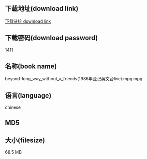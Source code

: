 ## 下载地址(download link)
[下载链接 download link](https://voluble-croquembouche-d321dc.netlify.app/?s=beyond-long_way_without_a_friends%281986%E5%B9%B4%E4%BA%9A%E8%AE%B0%E8%8B%B1%E6%96%87%E5%8F%B0live%29.mpg)

## 下载密码(download password)
1411

## 名称(book name)
beyond-long_way_without_a_friends(1986年亚记英文台live).mpg.mpg

## 语言(language)
chinese

## MD5


## 大小(filesize)
68.5 MB
